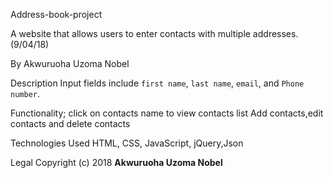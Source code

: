  Address-book-project
 
A website that allows users to enter contacts with multiple addresses. (9/04/18)

 By Akwuruoha Uzoma Nobel

 Description
Input fields include ```first name```, ```last name```, ```email```,  and ```Phone number```.

Functionality;
click on contacts name to view contacts list
Add contacts,edit contacts and delete contacts


 Technologies Used
HTML, CSS, JavaScript, jQuery,Json


Legal
Copyright (c) 2018 **Akwuruoha Uzoma Nobel**
